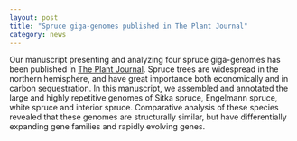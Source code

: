 ```yaml
---  
layout: post  
title: "Spruce giga-genomes published in The Plant Journal"  
category: news  
---  
```


Our manuscript presenting and analyzing four spruce giga-genomes has been published in [The Plant Journal](https://doi.org/10.1111/tpj.15889). Spruce trees are widespread in the northern hemisphere, and have great importance both economically and in carbon sequestration. In this manuscript, we assembled and annotated the large and highly repetitive genomes of Sitka spruce, Engelmann spruce, white spruce and interior spruce. Comparative analysis of these species revealed that these genomes are structurally similar, but have differentially expanding gene families and rapidly evolving genes. 
